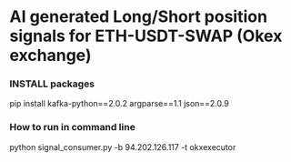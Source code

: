 # AI generated Long/Short position signals for ETH-USDT-SWAP (Okex exchange)

### INSTALL packages

pip install kafka-python==2.0.2 argparse==1.1 json==2.0.9

### How to run in command line

python signal_consumer.py -b 94.202.126.117 -t okxexecutor


